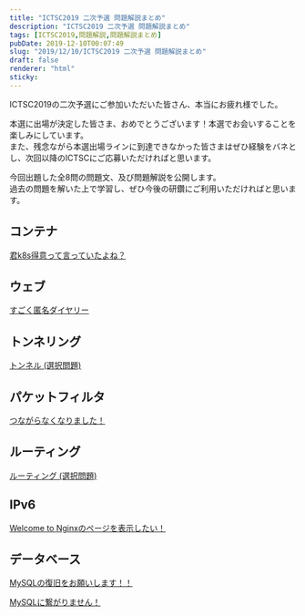 ```yaml
---
title: "ICTSC2019 二次予選 問題解説まとめ"
description: "ICTSC2019 二次予選 問題解説まとめ"
tags: [ICTSC2019,問題解説,問題解説まとめ]
pubDate: 2019-12-10T00:07:49
slug: "2019/12/10/ICTSC2019 二次予選 問題解説まとめ"
draft: false
renderer: "html"
sticky: 
---
```



<p>ICTSC2019の二次予選にご参加いただいた皆さん、本当にお疲れ様でした。</p>



<p>本選に出場が決定した皆さま、おめでとうございます！本選でお会いすることを楽しみにしています。<br>また、残念ながら本選出場ラインに到達できなかった皆さまはぜひ経験をバネとし、次回以降のICTSCにご応募いただければと思います。</p>



<p>今回出題した全8問の問題文、及び問題解説を公開します。<br>過去の問題を解いた上で学習し、ぜひ今後の研鑽にご利用いただければと思います。</p>



<h2>コンテナ</h2>



<p><a href="https://blog.icttoracon.net/2019/12/10/ictsc2019-%e4%ba%8c%e6%ac%a1%e4%ba%88%e9%81%b8-%e5%95%8f%e9%a1%8c%e8%a7%a3%e8%aa%ac-%e5%90%9bk8s%e5%be%97%e6%84%8f%e3%81%a3%e3%81%a6%e8%a8%80%e3%81%a3%e3%81%a6%e3%81%84%e3%81%9f%e3%82%88%e3%81%ad/">君k8s得意って言っていたよね？ </a></p>



<h2>ウェブ</h2>



<p><a href="https://blog.icttoracon.net/2019/12/10/ictsc2019-%e4%ba%8c%e6%ac%a1%e4%ba%88%e9%81%b8-%e5%95%8f%e9%a1%8c%e8%a7%a3%e8%aa%ac-%e3%81%99%e3%81%94%e3%81%8f%e5%8c%bf%e5%90%8d%e3%83%80%e3%82%a4%e3%83%a4%e3%83%aa%e3%83%bc/">すごく匿名ダイヤリー</a></p>



<h2>トンネリング</h2>



<p><a href="https://blog.icttoracon.net/2019/12/10/ictsc2019-%e4%ba%8c%e6%ac%a1%e4%ba%88%e9%81%b8-%e5%95%8f%e9%a1%8c%e8%a7%a3%e8%aa%ac-%e3%83%88%e3%83%b3%e3%83%8d%e3%83%ab/">トンネル (選択問題)</a></p>



<h2>パケットフィルタ</h2>



<p><a href="https://blog.icttoracon.net/2019/12/10/ictsc2019-%e4%ba%8c%e6%ac%a1%e4%ba%88%e9%81%b8-%e5%95%8f%e9%a1%8c%e8%a7%a3%e8%aa%ac-%e3%81%a4%e3%81%aa%e3%81%8c%e3%82%89%e3%81%aa%e3%81%8f%e3%81%aa%e3%82%8a%e3%81%be%e3%81%97%e3%81%9f%ef%bc%81/">つながらなくなりました！</a></p>



<h2>ルーティング</h2>



<p><a href="https://blog.icttoracon.net/2019/12/10/ictsc2019-%e4%ba%8c%e6%ac%a1%e4%ba%88%e9%81%b8-%e5%95%8f%e9%a1%8c%e8%a7%a3%e8%aa%ac-%e3%83%ab%e3%83%bc%e3%83%86%e3%82%a3%e3%83%b3%e3%82%b0/">ルーティング (選択問題)</a></p>



<h2>IPv6</h2>



<p><a href="https://blog.icttoracon.net/2019/12/10/ictsc2019-%e4%ba%8c%e6%ac%a1%e4%ba%88%e9%81%b8-%e5%95%8f%e9%a1%8c%e8%a7%a3%e8%aa%ac-welcome-to-nginx%e3%81%ae%e3%83%9a%e3%83%bc%e3%82%b8%e3%82%92%e8%a1%a8%e7%a4%ba%e3%81%97%e3%81%9f%e3%81%84%ef%bc%81/">Welcome to Nginxのページを表示したい！</a></p>



<h2>データベース</h2>



<p><a href="https://blog.icttoracon.net/2019/12/10/ictsc2019-%e4%ba%8c%e6%ac%a1%e4%ba%88%e9%81%b8-%e5%95%8f%e9%a1%8c%e8%a7%a3%e8%aa%ac-mysql%e3%81%ae%e5%be%a9%e6%97%a7%e3%82%92%e3%81%8a%e9%a1%98%e3%81%84%e3%81%97%e3%81%be%e3%81%99%ef%bc%81%ef%bc%81/">MySQLの復旧をお願いします！！</a></p>



<p><a href="https://blog.icttoracon.net/2019/12/10/ictsc2019-%e4%ba%8c%e6%ac%a1%e4%ba%88%e9%81%b8-%e5%95%8f%e9%a1%8c%e8%a7%a3%e8%aa%ac-mysql%e3%81%ab%e7%b9%8b%e3%81%8c%e3%82%8a%e3%81%be%e3%81%9b%e3%82%93%ef%bc%81/">MySQLに繋がりません！</a></p>
